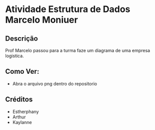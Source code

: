 # Atividade Estrutura de Dados Marcelo Moniuer 

## Descrição
Prof Marcelo passou para a turma faze um diagrama de uma empresa logistica.

## Como Ver:
- Abra o arquivo png dentro do repositorio

## Créditos
- Estherphany
- Arthur
- Kaylanne
